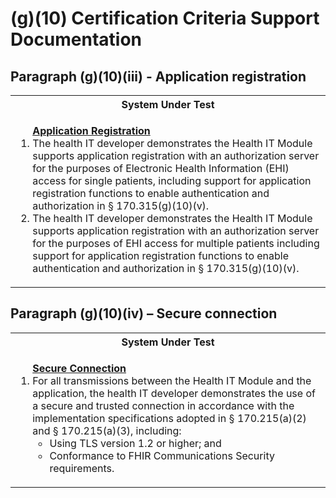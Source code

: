 


# (g)(10) Certification Criteria Support Documentation
## Paragraph (g)(10)(iii) - Application registration
<table>
	<tr>
		<th>System Under Test</th>
	</tr>
	<tr>
		<td>
			<ol>
				<u><b>Application Registration</b></u>
				<li>The health IT developer demonstrates the Health IT Module supports application registration with an authorization server for the purposes of Electronic Health Information (EHI) access for single patients, including support for application registration functions to enable authentication and authorization in § 170.315(g)(10)(v).</li>
				<li>The health IT developer demonstrates the Health IT Module supports application registration with an authorization server for the purposes of EHI access for multiple patients including support for application registration functions to enable authentication and authorization in § 170.315(g)(10)(v).</li>
			</ol>
		</td>
	</tr>
</table>

## Paragraph (g)(10)(iv) – Secure connection
<table>
	<tr>
		<th>System Under Test</th>
	</tr>
	<tr>
		<td>
			<ol>
				<u><b>Secure Connection</b></u>
				<li>For all transmissions between the Health IT Module and the application, the health IT developer demonstrates the use of a secure and trusted connection in accordance with the implementation specifications adopted in § 170.215(a)(2) and § 170.215(a)(3), including:
					<ul>
						<li>Using TLS version 1.2 or higher; and</li>
						<li>Conformance to FHIR Communications Security requirements.</li>
					</ul>
				</li>
			</ol>
		</td>
	</tr>
</table>
